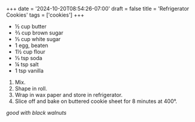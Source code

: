 +++
date = '2024-10-20T08:54:26-07:00'
draft = false
title = 'Refrigerator Cookies'
tags = ['cookies']
+++

* ½ cup butter
* ⅔ cup brown sugar
* ⅓ cup white sugar
* 1 egg, beaten
* 1½ cup flour
* ⅓ tsp soda
* ¼ tsp salt
* 1 tsp vanilla

1. Mix.
2. Shape in roll.
3. Wrap in wax paper and store in refrigerator.
4. Slice off and bake on buttered cookie sheet for 8 minutes at 400°.

_good with black walnuts_